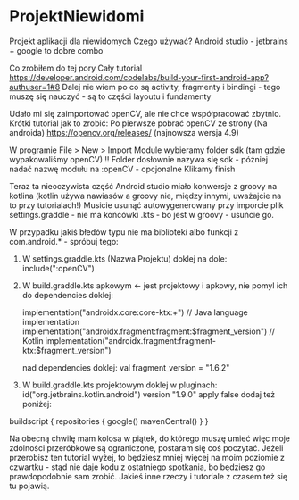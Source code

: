 # ProjektNiewidomi
Projekt aplikacji dla niewidomych
Czego używać?
Android studio - jetbrains + google to dobre combo

Co zrobiłem do tej pory
Cały tutorial
https://developer.android.com/codelabs/build-your-first-android-app?authuser=1#8
Dalej nie wiem po co są activity, fragmenty i bindingi - tego muszę się nauczyć - są to części layoutu i fundamenty

Udało mi się zaimportować openCV, ale nie chce współpracować zbytnio.
Krótki tutorial jak to zrobić:
Po pierwsze pobrać openCV ze strony (Na androida)
https://opencv.org/releases/
(najnowsza wersja 4.9)

W programie
File > New > Import Module 
wybieramy folder sdk (tam gdzie wypakowaliśmy openCV) !! Folder dosłownie nazywa się sdk - później nadać nazwę modułu na :openCV - opcjonalne
Klikamy finish

Teraz ta nieoczywista część
Android studio miało konwersje z groovy na kotlina (kotlin używa nawiasów a groovy nie, między innymi, uważajcie na to przy tutorialach!) 
Musicie usunąć autowygenerowany przy imporcie plik settings.graddle - nie ma końcówki .kts - bo jest w groovy - usuńcie go.

W przypadku jakiś błedów typu nie ma biblioteki albo funkcji z com.android.* - spróbuj tego:
1. W settings.graddle.kts (Nazwa Projektu) 
   doklej na dole: include(":openCV")
2. W build.graddle.kts apkowym <- jest projektowy i apkowy, nie pomyl ich
   do dependencies doklej:
   
   implementation("androidx.core:core-ktx:+")
    // Java language implementation
    implementation("androidx.fragment:fragment:$fragment_version")
    // Kotlin
    implementation("androidx.fragment:fragment-ktx:$fragment_version")

   nad dependencies doklej: val fragment_version = "1.6.2"
3. W build.graddle.kts projektowym doklej w pluginach: id("org.jetbrains.kotlin.android") version "1.9.0" apply false
   dodaj też poniżej:
   
  buildscript {
      repositories {
          google()
          mavenCentral()
      }
  }


Na obecną chwilę mam kolosa w piątek, do którego muszę umieć więc moje zdolności przeróbkowe są ograniczone, postaram się coś poczytać. Jeżeli przerobisz ten tutorial wyżej, to będziesz mniej więcej na moim poziomie z czwartku - stąd nie daje kodu z ostatniego spotkania, bo będziesz go prawdopodobnie sam zrobić. Jakieś inne rzeczy i tutoriale z czasem też się tu pojawią.
